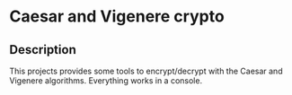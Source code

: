 # Caesar and Vigenere crypto
## Description
This projects provides some tools to encrypt/decrypt with the Caesar and Vigenere algorithms. Everything works in a console.
